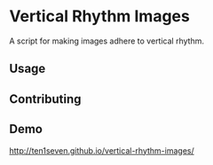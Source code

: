 # Vertical Rhythm Images

A script for making images adhere to vertical rhythm.

## Usage

## Contributing

## Demo

http://ten1seven.github.io/vertical-rhythm-images/
